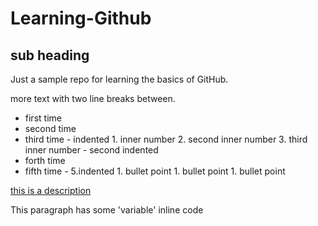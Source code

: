 # Learning-Github
## sub heading 
Just a sample repo for learning the basics of GitHub. 

more text with two line breaks between. 

  -  first time
  -  second time
  -  third time 
    -  indented
         1.  inner number
         2.  second inner number 
         3.  third inner number 
    -  second indented 
  -  forth time
  -  fifth time
    -  5.indented
         1.  bullet point
         1.  bullet point
         1.  bullet point


[this is a description](http://www.github.com)

This paragraph has some 'variable' inline code 
